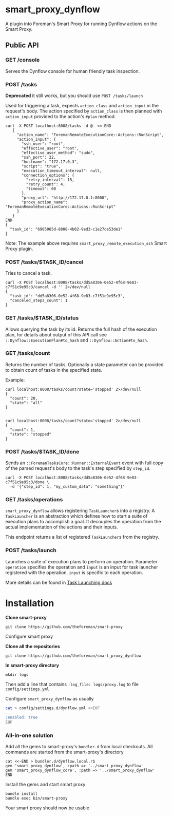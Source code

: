 # smart_proxy_dynflow

A plugin into Foreman's Smart Proxy for running Dynflow actions on the Smart
Proxy.

## Public API

### GET /console
Serves the Dynflow console for human friendly task inspection.

### POST /tasks
**Deprecated** it still works, but you should use `POST /tasks/launch`

Used for triggering a task, expects `action_class` and `action_input` in the
request's body. The action specified by `action_class` is then planned with
`action_input` provided to the action's `#plan` method.

```
curl -X POST localhost:8008/tasks -d @- <<-END
   {
     "action_name": "ForemanRemoteExecutionCore::Actions::RunScript",
     "action_input": {
       "ssh_user": "root",
       "effective_user": "root",
       "effective_user_method": "sudo",
       "ssh_port": 22,
       "hostname": "172.17.0.3",
       "script": "true",
       "execution_timeout_interval": null,
       "connection_options": {
         "retry_interval": 15,
         "retry_count": 4,
         "timeout": 60
       },
       "proxy_url": "http://172.17.0.1:8000",
       "proxy_action_name": "ForemanRemoteExecutionCore::Actions::RunScript"
     }
   }
END
{
  "task_id": "6905065d-8808-4b02-9ed3-c1e27ce53de1"
}
```

Note: The example above requires `smart_proxy_remote_execution_ssh` Smart Proxy
plugin.

### POST /tasks/$TASK_ID/cancel
Tries to cancel a task.

```
curl -X POST localhost:8008/tasks/dd5a8306-0e52-4f68-9e83-c7f51c9e95c3/cancel -d '' 2>/dev/null
{
  "task_id": "dd5a8306-0e52-4f68-9e83-c7f51c9e95c3",
  "canceled_steps_count": 1
}
```

### GET /tasks/$TASK_ID/status
Allows querying the task by its id. Returns the full hash of the execution plan,
for details about output of this API call see `::Dynflow::ExecutionPlan#to_hash` and
`::Dynflow::Action#to_hash`.

### GET /tasks/count

Returns the number of tasks. Optionally a state parameter can be provided to
obtain count of tasks in the specified state.

Example:
```
curl localhost:8008/tasks/count?state='stopped' 2>/dev/null
{
  "count": 20,
  "state": "all"
}


curl localhost:8008/tasks/count?state='stopped' 2>/dev/null
{
  "count": 1,
  "state": "stopped"
}

```

### POST /tasks/$TASK_ID/done

Sends an `::ForemanTasksCore::Runner::ExternalEvent` event with full copy of the
parsed request's body to the task's step specified by `step_id`.

```
curl -X POST localhost:8008/tasks/dd5a8306-0e52-4f68-9e83-c7f51c9e95c3/done \
  -d '{"step_id": 1, "my_custom_data": "something"}'
```

### GET /tasks/operations

`smart_proxy_dynflow` allows registering `TaskLauncher`s into a registry. A
`TaskLauncher` is an abstraction which defines how to start a suite of execution
plans to accomplish a goal. It decouples the operation from the actual
implementation of the actions and their inputs.

This endpoint returns a list of registered `TaskLauncher`s from the registry.

### POST /tasks/launch

Launches a suite of execution plans to perform an operation. Parameter
`operation` specifies the operation and `input` is an input for task launcher
registered with the operation. `input` is specific to each operation.

More details can be found in [Task Launching docs](developer_docs/task_launching.asciidoc)

# Installation

**Clone smart-proxy**
```shell
git clone https://github.com/theforeman/smart-proxy
```
Configure smart proxy

**Clone all the repositories**
```shell
git clone https://github.com/theforeman/smart_proxy_dynflow
```


**In smart-proxy directory**
```shell
mkdir logs
```

Then add a line that contains `:log_file: logs/proxy.log` to file `config/settings.yml`

Configure `smart_proxy_dynflow` as usually
```bash
cat > config/settings.d/dynflow.yml <<EOF
---
:enabled: true
EOF
```


### All-in-one solution
Add all the gems to smart-proxy's `bundler.d` from local checkouts.
All commands are started from the smart-proxy's directory
```shell
cat <<-END > bundler.d/dynflow.local.rb
gem 'smart_proxy_dynflow', :path => '../smart_proxy_dynflow'
gem 'smart_proxy_dynflow_core', :path => '../smart_proxy_dynflow'
END
```


Install the gems and start smart proxy
```shell
bundle install
bundle exec bin/smart-proxy
```

Your smart proxy should now be usable
